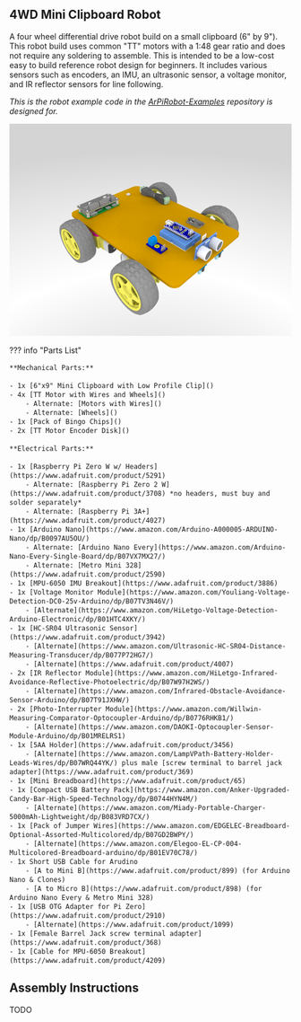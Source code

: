 
## 4WD Mini Clipboard Robot

A four wheel differential drive robot build on a small clipboard (6" by 9"). This robot build uses common "TT" motors with a 1:48 gear ratio and does not require any soldering to assemble. This is intended to be a low-cost easy to build reference robot design for beginners. It includes various sensors such as encoders, an IMU, an ultrasonic sensor, a voltage monitor, and IR reflector sensors for line following.

*This is the robot example code in the [ArPiRobot-Examples](https://github.com/ArPiRobot/ArPiRobot-Examples/) repository is designed for.*

![](../../img/4wd_mini_render.png)


??? info "Parts List"

    **Mechanical Parts:**

    - 1x [6"x9" Mini Clipboard with Low Profile Clip]()
    - 4x [TT Motor with Wires and Wheels]()
        - Alternate: [Motors with Wires]()
        - Alternate: [Wheels]()
    - 1x [Pack of Bingo Chips]()
    - 2x [TT Motor Encoder Disk]()

    **Electrical Parts:**

    - 1x [Raspberry Pi Zero W w/ Headers](https://www.adafruit.com/product/5291)
        - Alternate: [Raspberry Pi Zero 2 W](https://www.adafruit.com/product/3708) *no headers, must buy and solder separately*
        - Alternate: [Raspberry Pi 3A+](https://www.adafruit.com/product/4027)
    - 1x [Arduino Nano](https://www.amazon.com/Arduino-A000005-ARDUINO-Nano/dp/B0097AU5OU/)
        - Alternate: [Arduino Nano Every](https://www.amazon.com/Arduino-Nano-Every-Single-Board/dp/B07VX7MX27/)
        - Alternate: [Metro Mini 328](https://www.adafruit.com/product/2590)
    - 1x [MPU-6050 IMU Breakout](https://www.adafruit.com/product/3886)
    - 1x [Voltage Monitor Module](https://www.amazon.com/Youliang-Voltage-Detection-DC0-25v-Arduino/dp/B07TV3N46V/)
        - [Alternate](https://www.amazon.com/HiLetgo-Voltage-Detection-Arduino-Electronic/dp/B01HTC4XKY/)
    - 1x [HC-SR04 Ultrasonic Sensor](https://www.adafruit.com/product/3942)
        - [Alternate](https://www.amazon.com/Ultrasonic-HC-SR04-Distance-Measuring-Transducer/dp/B077P72HG7/)
        - [Alternate](https://www.adafruit.com/product/4007)
    - 2x [IR Reflector Module](https://www.amazon.com/HiLetgo-Infrared-Avoidance-Reflective-Photoelectric/dp/B07W97H2WS/)
        - [Alternate](https://www.amazon.com/Infrared-Obstacle-Avoidance-Sensor-Arduino/dp/B07T91JXHW/)
    - 2x [Photo-Interrupter Module](https://www.amazon.com/Willwin-Measuring-Comparator-Optocoupler-Arduino/dp/B0776RHKB1/)
        - [Alternate](https://www.amazon.com/DAOKI-Optocoupler-Sensor-Module-Arduino/dp/B01MRELRS1)
    - 1x [5AA Holder](https://www.adafruit.com/product/3456)
        - [Alternate](https://www.amazon.com/LampVPath-Battery-Holder-Leads-Wires/dp/B07WRQ44YK/) plus male [screw terminal to barrel jack adapter](https://www.adafruit.com/product/369)
    - 1x [Mini Breadboard](https://www.adafruit.com/product/65)
    - 1x [Compact USB Battery Pack](https://www.amazon.com/Anker-Upgraded-Candy-Bar-High-Speed-Technology/dp/B0744HYN4M/)
        - [Alternate](https://www.amazon.com/Miady-Portable-Charger-5000mAh-Lightweight/dp/B083VRD7CX/)
    - 1x [Pack of Jumper Wires](https://www.amazon.com/EDGELEC-Breadboard-Optional-Assorted-Multicolored/dp/B07GD2BWPY/)
        - [Alternate](https://www.amazon.com/Elegoo-EL-CP-004-Multicolored-Breadboard-arduino/dp/B01EV70C78/)
    - 1x Short USB Cable for Arudino
        - [A to Mini B](https://www.adafruit.com/product/899) (for Arduino Nano & Clones)
        - [A to Micro B](https://www.adafruit.com/product/898) (for Arduino Nano Every & Metro Mini 328)
    - 1x [USB OTG Adapter for Pi Zero](https://www.adafruit.com/product/2910)
        - [Alternate](https://www.adafruit.com/product/1099)
    - 1x [Female Barrel Jack screw terminal adapter](https://www.adafruit.com/product/368)
    - 1x [Cable for MPU-6050 Breakout](https://www.adafruit.com/product/4209)


## Assembly Instructions

TODO
